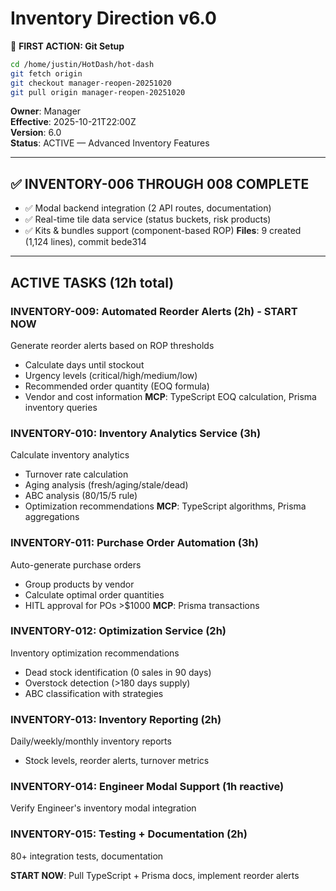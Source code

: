 # Inventory Direction v6.0

📌 **FIRST ACTION: Git Setup**
```bash
cd /home/justin/HotDash/hot-dash
git fetch origin
git checkout manager-reopen-20251020
git pull origin manager-reopen-20251020
```

**Owner**: Manager  
**Effective**: 2025-10-21T22:00Z  
**Version**: 6.0  
**Status**: ACTIVE — Advanced Inventory Features

---

## ✅ INVENTORY-006 THROUGH 008 COMPLETE
- ✅ Modal backend integration (2 API routes, documentation)
- ✅ Real-time tile data service (status buckets, risk products)
- ✅ Kits & bundles support (component-based ROP)
**Files**: 9 created (1,124 lines), commit bede314

---

## ACTIVE TASKS (12h total)

### INVENTORY-009: Automated Reorder Alerts (2h) - START NOW
Generate reorder alerts based on ROP thresholds
- Calculate days until stockout
- Urgency levels (critical/high/medium/low)
- Recommended order quantity (EOQ formula)
- Vendor and cost information
**MCP**: TypeScript EOQ calculation, Prisma inventory queries

### INVENTORY-010: Inventory Analytics Service (3h)
Calculate inventory analytics
- Turnover rate calculation
- Aging analysis (fresh/aging/stale/dead)
- ABC analysis (80/15/5 rule)
- Optimization recommendations
**MCP**: TypeScript algorithms, Prisma aggregations

### INVENTORY-011: Purchase Order Automation (3h)
Auto-generate purchase orders
- Group products by vendor
- Calculate optimal order quantities
- HITL approval for POs >$1000
**MCP**: Prisma transactions

### INVENTORY-012: Optimization Service (2h)
Inventory optimization recommendations
- Dead stock identification (0 sales in 90 days)
- Overstock detection (>180 days supply)
- ABC classification with strategies

### INVENTORY-013: Inventory Reporting (2h)
Daily/weekly/monthly inventory reports
- Stock levels, reorder alerts, turnover metrics

### INVENTORY-014: Engineer Modal Support (1h reactive)
Verify Engineer's inventory modal integration

### INVENTORY-015: Testing + Documentation (2h)
80+ integration tests, documentation

**START NOW**: Pull TypeScript + Prisma docs, implement reorder alerts
